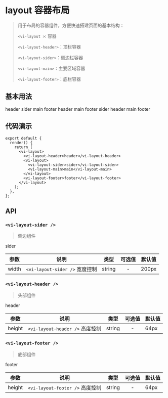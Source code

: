 <!--
 * @abstract: JianJie
 * @version: 0.0.1
 * @Author: bhabgs
 * @Date: 2021-03-01 10:05:45
 * @LastEditors: bhabgs
 * @LastEditTime: 2021-03-22 16:14:48
-->

# layout 容器布局

> 用于布局的容器组件，方便快速搭建页面的基本结构：
>
> `<vi-layout >`: 容器
>
> `<vi-layout-header>`：顶栏容器
>
> `<vi-layout-sider>`：侧边栏容器
>
> `<vi-layout-main>`：主要区域容器
>
> `<vi-layout-footer>`：底栏容器

<style>
.default_vi{
  height: 400px;
  margin-bottom: 2rem;
  background:white;
}
</style>

## 基本用法

<vi-layout class='default_vi'>
  <vi-layout-header>header</vi-layout-header>
  <vi-layout>
  <vi-layout-sider>sider</vi-layout-sider>
  <vi-layout-main>main</vi-layout-main>
  </vi-layout>
  <vi-layout-footer>footer</vi-layout-footer>
</vi-layout>

<vi-layout class='default_vi'>
  <vi-layout-header>header</vi-layout-header>
  <vi-layout-main>main</vi-layout-main>
  <vi-layout-footer>footer</vi-layout-footer>
</vi-layout>

<vi-layout class='default_vi'>
  <vi-layout-sider>sider</vi-layout-sider>
  <vi-layout>
  <vi-layout-header>header</vi-layout-header>
  <vi-layout-main>main</vi-layout-main>
  <vi-layout-footer>footer</vi-layout-footer>
  </vi-layout>
</vi-layout>

## 代码演示

```tsx
export default {
  render() {
    return (
      <vi-layout>
        <vi-layout-header>header</vi-layout-header>
        <vi-layout>
          <vi-layout-sider>sider</vi-layout-sider>
          <vi-layout-main>main</vi-layout-main>
        </vi-layout>
        <vi-layout-footer>footer</vi-layout-footer>
      </vi-layout>
    );
  },
};
```

## API

### `<vi-layout-sider />`

> 侧边组件

<vi-layout class='default_vi'>
<vi-layout-sider>sider</vi-layout-sider>
</vi-layout>

| 参数  | 说明                           | 类型   | 可选值 | 默认值 |
| ----- | ------------------------------ | ------ | :----: | ------ |
| width | `<vi-layout-sider />` 宽度控制 | string |   -    | 200px  |

### `<vi-layout-header />`

> 头部组件

<vi-layout-header>header</vi-layout-header>

| 参数   | 说明                            | 类型   | 可选值 | 默认值 |
| ------ | ------------------------------- | ------ | :----: | ------ |
| height | `<vi-layout-header />` 高度控制 | string |   -    | 64px   |

### `<vi-layout-footer />`

> 底部组件

<vi-layout-footer>footer</vi-layout-footer>

| 参数   | 说明                            | 类型   | 可选值 | 默认值 |
| ------ | ------------------------------- | ------ | :----: | ------ |
| height | `<vi-layout-footer />` 高度控制 | string |   -    | 64px   |
